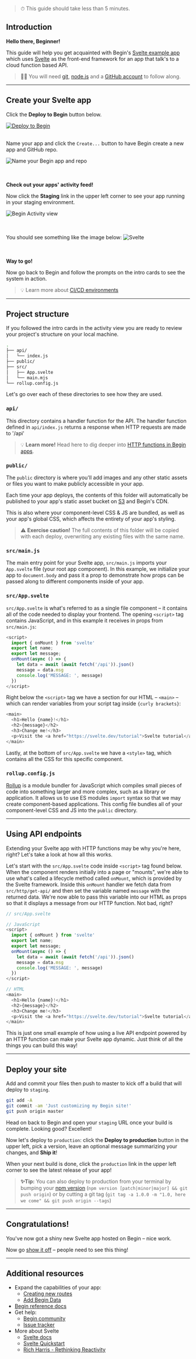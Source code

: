 > ⏱ This guide should take less than 5 minutes.

## Introduction

**Hello there, Beginner!**

This guide will help you get acquainted with Begin's [Svelte example app](https://github.com/begin-examples/node-svelte) which uses [Svelte](https://svelte.dev/) as the front-end framework for an app that talk's to a cloud function based API.

> ✋🏽 You will need [git](https://git-scm.com/book/en/v2/Getting-Started-Installing-Git), [node.js](https://nodejs.org/en/download/) and a [GitHub account](https://help.github.com/en/github/getting-started-with-github/signing-up-for-github) to follow along.

---

## Create your Svelte app

Click the **Deploy to Begin** button below.


[![Deploy to Begin](https://static.begin.com/deploy-to-begin.svg)](https://begin.com/apps/create?template=https://github.com/begin-examples/node-svelte)
<br/>
<br/>

Name your app and click the `Create...` button to have Begin create a new app and GitHub repo.

![Name your Begin app and repo](/_static/screens/shared/begin-repo-name.jpg)
<br/>
<br/>
<br/>

**Check out your apps' activity feed!**

Now click the **Staging** link in the upper left corner to see your app running in your staging environment.

![Begin Activity view](/_static/screens/shared/begin-activity.jpg)
<br/>
<br/>
<br/>

You should see something like the image below:
![Svelte](/_static/screens/guides/svelte/svelte-screen.jpg)
<br/>
<br/>
<br/>

**Way to go!**

Now go back to Begin and follow the prompts on the intro cards to see the system in action.
> 💡 Learn more about [CI/CD environments](https://docs.begin.com/en/getting-started/builds-deploys)

---

## Project structure

If you followed the intro cards in the activity view you are ready to review your project's structure on your local machine.
<br/>

```bash
.
├── api/
│   └── index.js
├── public/
├── src/
│   ├── App.svelte
│   └── main.mjs
└── rollup.config.js
```

Let's go over each of these directories to see how they are used.

### `api/`

This directory contains a handler function for the API.
The handler function defined in `api/index.js` returns a response when HTTP requests are made to '/api'


> 💡 **Learn more!** Head here to dig deeper into [HTTP functions in Begin apps](/en/http-functions/provisioning/).


### `public/`

The `public` directory is where you'll add images and any other static assets or files you want to make publicly accessible in your app.

Each time your app deploys, the contents of this folder will automatically be published to your app's static asset bucket on [S3](https://aws.amazon.com/s3/) and Begin's CDN.

This is also where your component-level CSS & JS are bundled, as well as your app's global CSS, which affects the entirety of your app's styling.

> ⚠️ **Exercise caution!** The full contents of this folder will be copied with each deploy, overwriting any existing files with the same name.


### `src/main.js`

The main entry point for your Svelte app, `src/main.js` imports your `App.svelte` file (your root app component). In this example, we initialize your app to `document.body` and pass it a prop to demonstrate how props can be passed along to different components inside of your app.


### `src/App.svelte`

`src/App.svelte` is what's referred to as a single file component – it contains all of the code needed to display your frontend. The opening `<script>` tag contains JavaScript, and in this example it receives in props from `src/main.js`:

```js
<script>
  import { onMount } from 'svelte'
  export let name;
  export let message;
  onMount(async () => {
    let data = await (await fetch('/api')).json()
    message = data.msg
    console.log('MESSAGE: ', message)
  })
</script>
```

Right below the `<script>` tag we have a section for our HTML – `<main>` – which can render variables from your script tag inside `{curly brackets}`:

```js
<main>
  <h1>Hello {name}!</h1>
  <h2>{message}</h2>
  <h3>Change me!</h3>
  <p>Visit the <a href="https://svelte.dev/tutorial">Svelte tutorial</a> to learn how to build Svelte apps.</p>
</main>
```

Lastly, at the bottom of `src/App.svelte` we have a `<style>` tag, which contains all the CSS for this specific component.


### `rollup.config.js`

[Rollup](https://rollupjs.org/guide/en/) is a module bundler for JavaScript which compiles small pieces of code into something larger and more complex, such as a library or application. It allows us to use ES modules `import` syntax so that we may create component-based applications. This config file bundles all of your component-level CSS and JS into the `public` directory.

---

## Using API endpoints

Extending your Svelte app with HTTP functions may be why you're here, right? Let's take a look at how all this works.

Let's start with the `src/App.svelte` code inside `<script>` tag found below. When the component renders initially into a page or "mounts", we're able to use what's called a lifecycle method called `onMount`, which is provided by the Svelte framework. Inside this `onMount` handler we fetch data from `src/http/get-api/` and then set the variable named `message` with the returned data. We're now able to pass this variable into our HTML as props so that it displays a message from our HTTP function. Not bad, right?

```js
// src/App.svelte

// JavaScript
<script>
  import { onMount } from 'svelte'
  export let name;
  export let message;
  onMount(async () => {
    let data = await (await fetch('/api')).json()
    message = data.msg
    console.log('MESSAGE: ', message)
  })
</script>

// HTML
<main>
  <h1>Hello {name}!</h1>
  <h2>{message}</h2>
  <h3>Change me!</h3>
  <p>Visit the <a href="https://svelte.dev/tutorial">Svelte tutorial</a> to learn how to build Svelte apps.</p>
</main>
```

This is just one small example of how using a live API endpoint powered by an HTTP function can make your Svelte app dynamic. Just think of all the things you can build this way!

---

## Deploy your site

Add and commit your files then push to master to kick off a build that will deploy to `staging`.

```bash
git add -A
git commit -am 'Just customizing my Begin site!'
git push origin master
```

Head on back to Begin and open your `staging` URL once your build is complete. Looking good? Excellent!

Now let's deploy to `production`: click the **Deploy to production** button in the upper left, pick a version, leave an optional message summarizing your changes, and **Ship it**!

When your next build is done, click the `production` link in the upper left corner to see the latest release of your app!

> **✨Tip:** You can also deploy to production from your terminal by bumping your [npm version](https://docs.npmjs.com/cli/version) (`npm version [patch|minor|major] && git push origin`) or by cutting a git tag (`git tag -a 1.0.0 -m "1.0, here we come" && git push origin --tags`)

---

## Congratulations!

You've now got a shiny new Svelte app hosted on Begin – nice work.

Now go [show it off](https://twitter.com/intent/tweet?text=Hey%2C%20check%20out%20my%20new%20Svelte%20site%21%20%28I%20made%20it%20with%20@Begin%29%20PASTE_YOUR_URL_HERE) – people need to see this thing!

---

<!-- TODO add domains directions -->

## Additional resources

- Expand the capabilities of your app:
  - [Creating new routes](/en/functions/creating-new-functions)
  - [Add Begin Data](/en/data/begin-data/)
- [Begin reference docs](/en/getting-started/introduction)
- Get help:
  - [Begin community](https://github.com/smallwins/begin-community/discussions)
  - [Issue tracker](https://github.com/smallwins/begin-issues/issues)
- More about Svelte
  - [Svelte docs](https://svelte.dev/)
  - [Svelte Quickstart](https://svelte.dev/blog/the-easiest-way-to-get-started)
  - [Rich Harris - Rethinking Reactivity](https://www.youtube.com/watch?v=AdNJ3fydeao&feature=emb_title)
